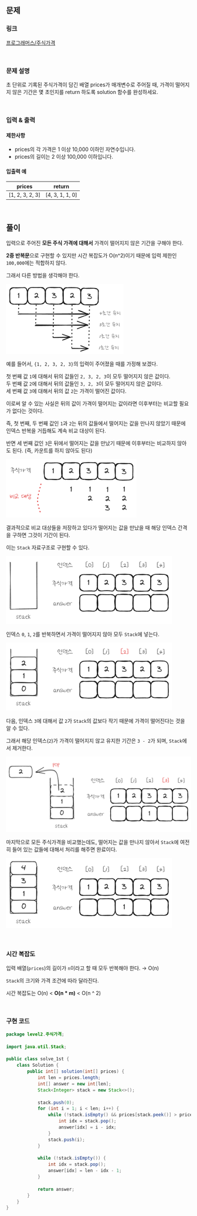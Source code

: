 ## 문제

### 링크

[프로그래머스/주식가격](https://school.programmers.co.kr/learn/courses/30/lessons/42584)

<br>

### 문제 설명

초 단위로 기록된 주식가격이 담긴 배열 prices가 매개변수로 주어질 때, 가격이 떨어지지 않은 기간은 몇 초인지를 return 하도록 solution 함수를 완성하세요.

<br>

### 입력 & 출력

#### 제한사항

- prices의 각 가격은 1 이상 10,000 이하인 자연수입니다.
- prices의 길이는 2 이상 100,000 이하입니다.

#### 입출력 예

|prices|return|
|---|---|
|[1, 2, 3, 2, 3]|[4, 3, 1, 1, 0]|

<br>

## 풀이

입력으로 주어진 <b>모든 주식 가격에 대해서</b> 가격이 떨어지지 않은 기간을 구해야 한다.  

<b>2중 반복문</b>으로 구현할 수 있지만 시간 복잡도가 O(n^2)이기 때문에 입력 제한인 `100,000`에는 적합하지 않다.  

그래서 다른 방법을 생각해야 한다.  

![img_3.png](img_3.png)

예를 들어서, `{1, 2, 3, 2, 3}`의 입력이 주어졌을 때를 가정해 보겠다.  

첫 번째 값 `1`에 대해서 뒤의 값들인 `2, 3, 2, 3`이 모두 떨어지지 않은 값이다.  
두 번째 값 `2`에 대해서 뒤의 값들인 `3, 2, 3`이 모두 떨어지지 않은 값이다.  
세 번째 값 `3`에 대해서 뒤의 값 `2`는 가격이 떨어진 값이다.  

이로써 알 수 있는 사실은 뒤의 값이 가격이 떨어지는 값이라면 이후부터는 비교할 필요가 없다는 것이다.  

즉, 첫 번째, 두 번째 값인 `1`과 `2`는 뒤의 값들에서 떨어지는 값을 만나지 않았기 때문에 인덱스 반복을 거듭해도 
계속 비교 대상이 된다.  

반면 세 번째 값인 `3`은 뒤에서 떨어지는 값을 만났기 때문에 이후부터는 비교하지 않아도 된다. (즉, 카운트를 하지 않아도 된다)  

![img_2.png](img_2.png)

결과적으로 비교 대상들을 저장하고 있다가 떨어지는 값을 만났을 때 해당 인덱스 간격을 구하면 그것이 기간이 된다.  

이는 `Stack` 자료구조로 구현할 수 있다.  

![img_4.png](img_4.png)

인덱스 `0`, `1`, `2`를 반복하면서 가격이 떨어지지 않아 모두 `Stack`에 넣는다.  

![img_5.png](img_5.png)

다음, 인덱스 `3`에 대해서 값 `2`가 `Stack`의 값보다 작기 때문에 가격이 떨어진다는 것을 알 수 있다.

그래서 해당 인덱스(`2`)가 가격이 떨어지지 않고 유지한 기간은 `3 - 2`가 되며, `Stack`에서 제거한다.

![img_6.png](img_6.png)

마지막으로 모든 주식가격을 비교했는데도, 떨어지는 값을 만나지 않아서 `Stack`에 여전히 들어 있는 값들에 대해서 
처리를 해주면 완료이다.  

![img_7.png](img_7.png)

<br>

### 시간 복잡도

입력 배열(`prices`)의 길이가 `n`이라고 할 때 모두 반복해야 한다. &rarr; O(n)  

`Stack`의 크기와 가격 조건에 따라 달라진다.  

시간 복잡도는 O(n) < <b>O(n * m)</b> < O(n ^ 2)  

<br>

### 구현 코드
```java
package level2.주식가격;

import java.util.Stack;

public class solve_1st {
    class Solution {
        public int[] solution(int[] prices) {
            int len = prices.length;
            int[] answer = new int[len];
            Stack<Integer> stack = new Stack<>();

            stack.push(0);
            for (int i = 1; i < len; i++) {
                while (!stack.isEmpty() && prices[stack.peek()] > prices[i]) {
                    int idx = stack.pop();
                    answer[idx] = i - idx;
                }
                stack.push(i);
            }

            while (!stack.isEmpty()) {
                int idx = stack.pop();
                answer[idx] = len - idx - 1;
            }

            return answer;
        }
    }
}
```
